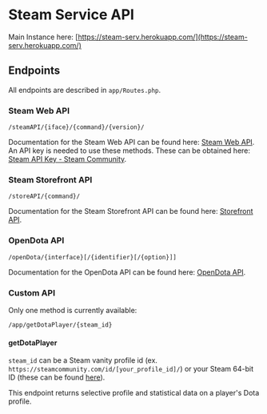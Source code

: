 # Steam Service API

Main Instance here: [https://steam-serv.herokuapp.com/](https://steam-serv.herokuapp.com/)

## Endpoints

All endpoints are described in `app/Routes.php`.

### Steam Web API

```
/steamAPI/{iface}/{command}/{version}/
```

Documentation for the Steam Web API can be found here: [Steam Web API](https://developer.valvesoftware.com/wiki/Steam_Web_API). An API key is needed to use these methods. These can be obtained here: [Steam API Key - Steam Community](https://steamcommunity.com/dev/apikey).

### Steam Storefront API

```
/storeAPI/{command}/
```

Documentation for the Steam Storefront API can be found here: [Storefront API](https://wiki.teamfortress.com/wiki/User:RJackson/StorefrontAPI).

### OpenDota API

```
/openDota/{interface}[/{identifier}[/{option}]]
```

Documentation for the OpenDota API can be found here: [OpenDota API](https://docs.opendota.com/).

### Custom API

Only one method is currently available:

```
/app/getDotaPlayer/{steam_id}
```

#### getDotaPlayer

`steam_id` can be a Steam vanity profile id (ex. `https://steamcommunity.com/id/[your_profile_id]/`) or your Steam 64-bit ID (these can be found [here](https://steamid.io/)).

This endpoint returns selective profile and statistical data on a player's Dota profile.